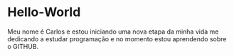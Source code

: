 # Hello-World
Meu nome é Carlos e estou iniciando uma nova etapa da minha vida me dedicando a estudar programação e no momento estou aprendendo sobre o GITHUB.
